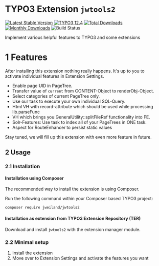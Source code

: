 # TYPO3 Extension `jwtools2`

[![Latest Stable Version](https://poser.pugx.org/jweiland/jwtools2/v/stable.svg)](https://packagist.org/packages/jweiland/jwtools2)
[![TYPO3 12.4](https://img.shields.io/badge/TYPO3-12.4-green.svg)](https://get.typo3.org/version/12)
[![Total Downloads](https://poser.pugx.org/jweiland/jwtools2/downloads.svg)](https://packagist.org/packages/jweiland/jwtools2)
[![Monthly Downloads](https://poser.pugx.org/jweiland/jwtools2/d/monthly)](https://packagist.org/packages/jweiland/jwtools2)
![Build Status](https://github.com/jweiland-net/jwtools2/actions/workflows/testscorev12.yml/badge.svg)

Implement various helpful features to TYPO3 and some extensions

# 1 Features

After installing this extension nothing really happens. It's up to you to activate individual
features in Extension Settings.

* Enable page UID in PageTree.
* Transfer value of `current` from CONTENT-Object to renderObj-Object.
* Select categories of current PageTree only.
* Use our task to execute your own individual SQL-Query.
* Html VH with record-attribute which should be used while processing lib.parseFunc
* VH which brings you GeneralUtility::splitFileRef functionality into FE.
* Solr-Features: Use task to index all of your PageTrees in ONE task.
* Aspect for RouteEnhancer to persist static values

Stay tuned, we will fill up this extension with even more feature in future.

## 2 Usage

### 2.1 Installation

#### Installation using Composer

The recommended way to install the extension is using Composer.

Run the following command within your Composer based TYPO3 project:

```
composer require jweiland/jwtools2
```

#### Installation as extension from TYPO3 Extension Repository (TER)

Download and install `jwtools2` with the extension manager module.

### 2.2 Minimal setup

1) Install the extension
2) Move over to Extension Settings and activate the features you want
